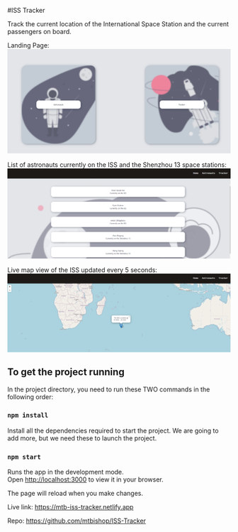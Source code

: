 #ISS Tracker

Track the current location of the International Space Station and the current passengers on board.


Landing Page:
![Landing-Page](https://github.com/mtbishop/ISS-Tracker/blob/main/src/assets/landing-page.PNG)


List of astronauts currently on the ISS and the Shenzhou 13 space stations:
![astronauts](https://github.com/mtbishop/ISS-Tracker/blob/main/src/assets/astronauts.PNG)


Live map view of the ISS updated every 5 seconds:
![ISS-Location](https://github.com/mtbishop/ISS-Tracker/blob/main/src/assets/ISS-location.PNG)


## To get the project running

In the project directory, you need to run these TWO commands in the following order:

### `npm install`

Install all the dependencies required to start the project. We are going to add more, but we need these to launch the project.

### `npm start`

Runs the app in the development mode.\
Open [http://localhost:3000](http://localhost:3000) to view it in your browser.

The page will reload when you make changes.

Live link: https://mtb-iss-tracker.netlify.app

Repo: https://github.com/mtbishop/ISS-Tracker
